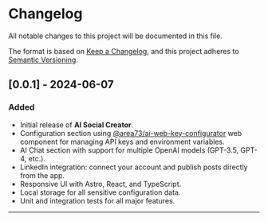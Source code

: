 # Changelog

All notable changes to this project will be documented in this file.

The format is based on [Keep a Changelog](https://keepachangelog.com/en/1.0.0/),
and this project adheres to [Semantic Versioning](https://semver.org/spec/v2.0.0.html).

## [0.0.1] - 2024-06-07

### Added

- Initial release of **AI Social Creator**.
- Configuration section using [@area73/ai-web-key-configurator](https://github.com/area73/ai-web-key-configurator) web component for managing API keys and environment variables.
- AI Chat section with support for multiple OpenAI models (GPT-3.5, GPT-4, etc.).
- LinkedIn integration: connect your account and publish posts directly from the app.
- Responsive UI with Astro, React, and TypeScript.
- Local storage for all sensitive configuration data.
- Unit and integration tests for all major features.

---
